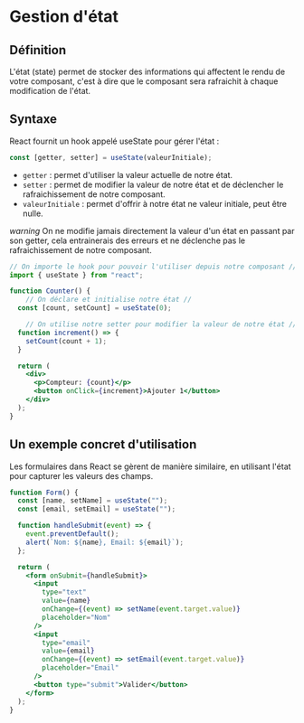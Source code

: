 # Gestion d'état

## Définition

L'état (state) permet de stocker des informations qui affectent le rendu de votre composant, c'est à dire que le composant sera rafraichit à chaque modification de l'état.

## Syntaxe

React fournit un hook appelé useState pour gérer l'état :

```jsx
const [getter, setter] = useState(valeurInitiale);
```

- `getter` : permet d'utiliser la valeur actuelle de notre état.
- `setter` : permet de modifier la valeur de notre état et de déclencher le rafraichissement de notre composant.
- `valeurInitiale` : permet d'offrir à notre état ne valeur initiale, peut être nulle.

_warning_ On ne modifie jamais directement la valeur d'un état en passant par son getter, cela entrainerais des erreurs et ne déclenche pas le rafraichissement de notre composant.

```jsx
// On importe le hook pour pouvoir l'utiliser depuis notre composant //
import { useState } from "react";

function Counter() {
    // On déclare et initialise notre état //
  const [count, setCount] = useState(0);

    // On utilise notre setter pour modifier la valeur de notre état //
  function increment() => {
    setCount(count + 1);
  }

  return (
    <div>
      <p>Compteur: {count}</p>
      <button onClick={increment}>Ajouter 1</button>
    </div>
  );
}
```

## Un exemple concret d'utilisation

Les formulaires dans React se gèrent de manière similaire, en utilisant l'état pour capturer les valeurs des champs.

```jsx
function Form() {
  const [name, setName] = useState("");
  const [email, setEmail] = useState("");

  function handleSubmit(event) => {
    event.preventDefault();
    alert(`Nom: ${name}, Email: ${email}`);
  };

  return (
    <form onSubmit={handleSubmit}>
      <input
        type="text"
        value={name}
        onChange={(event) => setName(event.target.value)}
        placeholder="Nom"
      />
      <input
        type="email"
        value={email}
        onChange={(event) => setEmail(event.target.value)}
        placeholder="Email"
      />
      <button type="submit">Valider</button>
    </form>
  );
}
```
